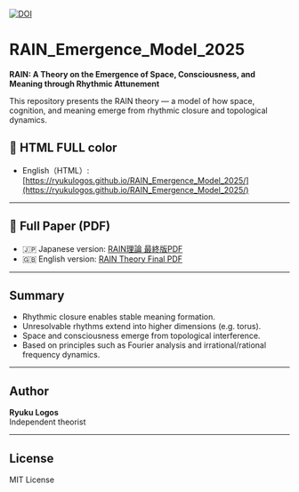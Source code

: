 [![DOI](https://zenodo.org/badge/1026363612.svg)](https://doi.org/10.5281/zenodo.16423333)
# RAIN_Emergence_Model_2025

**RAIN: A Theory on the Emergence of Space, Consciousness, and Meaning through Rhythmic Attunement**

This repository presents the RAIN theory — a model of how space, cognition, and meaning emerge from rhythmic closure and topological dynamics.

## 📘 HTML FULL color

- English（HTML）: [https://ryukulogos.github.io/RAIN_Emergence_Model_2025/](https://ryukulogos.github.io/RAIN_Emergence_Model_2025/)

---

## 📄 Full Paper (PDF)

- 🇯🇵 Japanese version: [RAIN理論 最終版PDF](https://github.com/RyukuLogos/RAIN_Emergence_Model_2025/blob/main/RAINepicjp.pdf)
- 🇬🇧 English version: [RAIN Theory Final PDF](https://github.com/RyukuLogos/RAIN_Emergence_Model_2025/blob/main/RAINepiceng.pdf)

---

## Summary

- Rhythmic closure enables stable meaning formation.
- Unresolvable rhythms extend into higher dimensions (e.g. torus).
- Space and consciousness emerge from topological interference.
- Based on principles such as Fourier analysis and irrational/rational frequency dynamics.

---

## Author

**Ryuku Logos**  
Independent theorist

---

## License

MIT License

